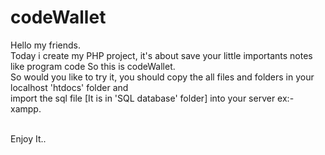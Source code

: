 # codeWallet

Hello my friends.<br>
Today i create my PHP project, it's about save your little importants notes like program code So this is codeWallet.<br>
So would you like to try it, you should copy the all files and folders in your localhost 'htdocs' folder and <br>import the sql file [It is in 'SQL database' folder] into your server ex:- xampp.  <br><br>

Enjoy It..
